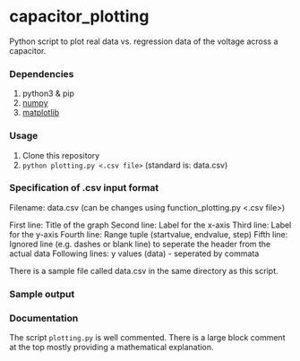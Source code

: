 # capacitor_plotting

Python script to plot real data vs. regression data of the voltage across a capacitor.

### Dependencies
1. python3 & pip
2. [numpy](https://pypi.org/project/numpy/)
3. [matplotlib](https://pypi.org/project/matplotlib/)

### Usage
1. Clone this repository
2. ``python plotting.py <.csv file>`` (standard is: data.csv)

### Specification of .csv input format
Filename: data.csv (can be changes using function_plotting.py <.csv file>)

First line: Title of the graph
Second line: Label for the x-axis
Third line: Label for the y-axis 
Fourth line: Range tuple (startvalue, endvalue, step)
Fifth line: Ignored line (e.g. dashes or blank line) to seperate the header from the actual data
Following lines: y values (data) - seperated by commata

There is a sample file called data.csv in the same directory as this script.

### Sample output

### Documentation
The script ``plotting.py`` is well commented. There is a large block comment
at the top mostly providing a mathematical explanation.